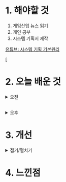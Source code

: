 
# 1. 해야할 것

1. 게임산업 뉴스 읽기 
2. 개인 공부  
3. 시스템 기획서 제작

[유튜브: 시스템 기획 기본원리](https://www.youtube.com/watch?v=iIjCkkzpDIc)

[

# 2. 오늘 배운 것

<details>
<summary>오전</summary>

3월 25일 월요일 오늘의 게임 뉴스

■ 샌드박스 서바이벌 빌더 '테라테크 월드' 스팀 출시
런던의 페이로드 스튜디오(Payload Studios)가 TerraTech Worlds를 Steam 얼리 액세스(32,000원)로 공식 출시했습니다. 언리얼 엔진 5로 처음부터 제작되어 대규모 시뮬레이션에 최적화된 이 샌드박스 서바이벌 게임은 밀리언셀러인 테라테크의 후속작으로, 출시와 함께 공개된 로드맵을 따라 긴 여정을 시작합니다.

■ 아이톡시, ‘라살라스’ 사전예약자 20만 달성으로 또 한번 기부 이행
아이톡시(052770, 대표 전봉규)가 신작 MMORPG ‘라살라스’의 사전예약과 연계된 기부 공약 이벤트로 학대피해아동쉼터인 ‘경기도 아동 일시보호소’에 지난 22일 기부 물품을 전달했다고 밝혔습니다. 지난달 21일에 사전예약을 시작한 신작 MMORPG ‘라살라스’는 이벤트 중 하나로, 본인 인증한 유저들이 기부처를 선택하면 참여 유저 10만명 당 1천만원의 기부물품을 아이톡시가 직접 구매해 기부하고 있습니다. 

■ 아프리카티비, 스타크래프트 e스포츠 리그 ‘ASL 시즌17’ 16강 경기 진행
아프리카TV는 오는 3월 25일(월)부터 블리자드 엔터테인먼트의 공상 과학 RTS 스타크래프트: 리마스터(StarCraft®: Remastered)'로 열리는 e스포츠 리그 '아프리카TV 스타리그 시즌17'(이하 ASL 시즌17) 16강 2주차 경기를 진행한다고 밝혔습니다. 25일(월) 오후 7시부터 유영진(T), 김윤중(P), 도재욱(P), 이재호(T) 등 강자들로 구성돼 '죽음의 조'로 불리는 16강 C조 경기가 진행됩니다.

■ 빅픽처, 강남 200평 규모의 빅플레이스 스튜디오 오픈
종합 e스포츠 전문 기업 빅픽처인터렉티브(대표 송광준, 이하 '빅픽처')가 서울시 강남구에 200평 규모의 '빅플레이스 스튜디오(이하 '빅플레이스')'를 개관했습니다. 빅픽처는 선릉역과 역삼역 사이에 위치해 우수한 접근성을 지닌 빅플레이스가 실시간 방송 및 콘텐츠 제작에 최적화된 스튜디오로 e스포츠 전문 방송은 물론 라이브 커머스, 기업 및 문화 행사 등 다양한 이벤트를 진행할 수 있는 복합 문화공간이라고 밝혔습니다.

■ '다크앤다커 모바일' 4월 24일부터 베타 테스트 진행
크래프톤(대표 김창한)이 산하의 크리에이티브 스튜디오 블루홀스튜디오(대표 조두인)가 개발 중인 신작 ‘다크앤다커 모바일(DARK AND DARKER MOBILE)’의 첫 베타 테스트의 진행을 알리는 영상을 25일 공개했습니다. 이번 베타 테스트는 4월 24일 수요일부터 28일 일요일까지 5일간 한국에서 진행되며 안드로이드 OS 기반의 모바일 기기에서 참여 가능, 테스터 모집은 오는 4월 4일 목요일부터 선착순으로 진행됩니다. 

■ 고개 숙인 캡콤, "드래곤즈 도그마2 이슈 해결할 것" 
캡콤의 신작 '드래곤즈 도그마2'의 정식 발매 이후 최적화와 인게임 시스템인 '용내림', 그리고 유료 DLC 판매와 관련된 논란이 불거졌고, 이에 캡콤이 사과문과 함께 개선 방향성을 공개하며 진화에 나섰습니다. 캡콤은 22 일, 신작 '드래곤즈 도그마2'의 정식 발매 이후 얼마 지나지 않아 스팀 상점 페이지를 통해 앞으로의 개선 방향 안내와 함께 짧은 사과가 담긴 공지글을 게재했습니다.

■ [Ent+] 넷플릭스 3D 건담 '복수의 레퀴엠', 예고편 공개
앞서 티저들을 통해 시리즈의 모습을 간접적으로 묘사했던 작품이 새로운 예고편과 함께 인물들의 묘사까지 다뤘습니다. 기동전사 건담이 지구 연방의 시점에서 1년 전쟁을 바라본 것과 달리 이번 작품은 지온 공국의 파일럿의 시점에서 작품이 전개됩니다.

■ 새로운미래 전병헌 위원장, 게임과 e스포츠 이끈다
새로운미래(공동대표 이낙연, 김종민)에 합류한 전병헌 전 의원이 다음 22대 국회에서 게임, e스포츠 산업 진흥 정책을 추진하겠다고 22일 밝혔습니다. 전병헌 전 의원은 새로운미래에서 공동선대위원장(이하 전병헌 위원장)을 맡고 있으며, 서울 동작구 갑 지역에서 4선에 도전합니다.

■ 6월 예정이었던 'POE2' CBT, 연말로 연기 
오는 6월 7일로 예정됐던 '패스 오브 엑자일2(이하 POE2)'의 CBT 일정이 연말로 연기됐습니다. 이에 대해 조나단 로저스 총괄 디렉터는 "퀄리티를 더 끌어올리고자 CBT 일정을 연기하게 됐다"고 덧붙었습니다.

■ 아스달 연대기, 4월 24일 출시 확정 
넷마블에프앤씨가 개발하고 넷마블이 서비스 예정인 '아스달 연대기: 세 개의 세력(이하 아스달 연대기)'가 4월 24일 출시됩니다. 3월 22일, 넷마블은 개발 총괄 장현진 PD와 정승환 사업본부장이 출연한 유튜브 영상을 통해 출시 일자 확정 사실을 알리고, 아스달 연대기에 대한 정보를 일부 공개했습니다.

</details>

##

<details>
<summary>오후</summary>


</details>




# 3. 개선


<details>
<summary>접기/펼치기</summary>


</details>



# 4. 느낀점


